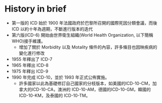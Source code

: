# History in brief
- 第一版的 ICD 始於 1900 年法國政府於巴黎所召開的國際死因分類會議，而後 ICD 以約十年為週期，不斷進行版本的迭代
- 第六版(ICD-6) 開始由世界衛生組織(World Health Organization, 以下簡稱 WHO)接手維護。
    - 增加了關於 Morbidity 以及 Motality 條件的內容，許多條目也因映疾病的變化進行修改
- 1955 年釋出了 ICD-7
- 1965 年釋出 ICD-8
- 1975 年釋出 ICD-9
- 1990 年完成 ICD-10，並於 1993 年正式公佈實施。
    - 許多國家以此為基礎修訂自己國家的分枝版本，如美國的ICD-10-CM，加拿大的ICD-10-CA，澳洲的 ICD-10-AM，德國的ICD-10-GM，韓國的ICD-10-KM，及泰國的 ICD-10-TM。


